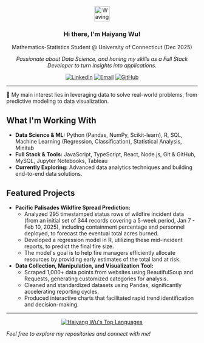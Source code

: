 <div align="center">
  <img src="https://raw.githubusercontent.com/haiyang5535/haiyang5535/main/wave.gif" width="40px" alt="Waving hand">
  <h3>Hi there, I'm Haiyang Wu!</h3>
  <p>Mathematics-Statistics Student @ University of Connecticut (Dec 2025)</p>
  <p><em>Passionate about Data Science, and honing my skills as a Full Stack Developer to turn insights into applications.</em></p>

  <p>
    <a href="https://www.linkedin.com/in/haiyang-wu" target="_blank"><img src="https://img.shields.io/badge/LinkedIn-0077B5?style=for-the-badge&logo=linkedin&logoColor=white" alt="LinkedIn"></a>
    <a href="mailto:guda5535@gmail.com"><img src="https://img.shields.io/badge/Email-D14836?style=for-the-badge&logo=gmail&logoColor=white" alt="Email"></a>
    <a href="https://github.com/haiyang5535" target="_blank"><img src="https://img.shields.io/badge/GitHub-181717?style=for-the-badge&logo=github&logoColor=white" alt="GitHub"></a>
  </p>
</div>

---

🔬 My main interest lies in leveraging data to solve real-world problems, from predictive modeling to data visualization.

## What I'm Working With

* **Data Science & ML:** Python (Pandas, NumPy, Scikit-learn), R, SQL, Machine Learning (Regression, Classification), Statistical Analysis, Minitab
* **Full Stack & Tools:** JavaScript, TypeScript, React, Node.js, Git & GitHub, MySQL, Jupyter Notebooks, Tableau
* **Currently Exploring:** Advanced data analytics techniques and building end-to-end data solutions.

## Featured Projects

* **Pacific Palisades Wildfire Spread Prediction:**
    * Analyzed 295 timestamped status rows of wildfire incident data (from an initial set of 344 records covering a 5-week period, Jan 7 - Feb 10, 2025), including containment percentage and personnel deployed, to forecast the eventual total acres burned.
    * Developed a regression model in R, utilizing these mid-incident reports, to predict the final fire size.
    * The model's goal is to help fire managers efficiently allocate resources by providing early estimates of the total land at risk.
* **Data Collection, Manipulation, and Visualization Tool:**
    * Scraped 1,000+ data points from websites using BeautifulSoup and Requests, generating customized categories for analysis.
    * Cleaned and standardized datasets using Pandas, significantly accelerating reporting cycles.
    * Produced interactive charts that facilitated rapid trend identification and decision-making.

---

<p align="center">
  <a href="https://github.com/anuraghazra/github-readme-stats">
    <img src="https://github-readme-stats.vercel.app/api/top-langs/?username=haiyang5535&layout=compact&theme=react&hide_border=true&langs_count=8" alt="Haiyang Wu's Top Languages">
  </a>
</p>

*Feel free to explore my repositories and connect with me!*
